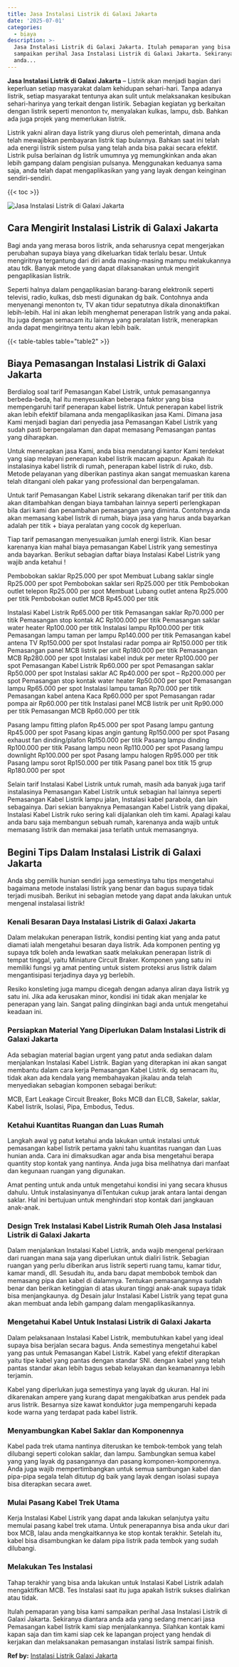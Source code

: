 ```yaml
---
title: Jasa Instalasi Listrik di Galaxi Jakarta
date: '2025-07-01'
categories:
  - biaya
description: >-
  Jasa Instalasi Listrik di Galaxi Jakarta. Itulah pemaparan yang bisa kami
  sampaikan perihal Jasa Instalasi Listrik di Galaxi Jakarta. Sekiranya diantara
  anda...
---
```


**Jasa Instalasi Listrik di Galaxi Jakarta** – Listrik akan menjadi bagian dari keperluan setiap masyarakat dalam kehidupan sehari-hari. Tanpa adanya listrik, setiap masyarakat tentunya akan sulit untuk melaksanakan kesibukan sehari-harinya yang terkait dengan listirik. Sebagian kegiatan yg berkaitan dengan listrik seperti menonton tv, menyalakan kulkas, lampu, dsb. Bahkan ada juga projek yang memerlukan listrik.

Listrik yakni aliran daya listrik yang diurus oleh pemerintah, dimana anda telah mewajibkan pembayaran listrik tiap bulannya. Bahkan saat ini telah ada energi listrik sistem pulsa yang telah anda bisa pakai secara efektif. Listrik pulsa berlainan dg listrik umumnya yg memungkinkan anda akan lebih gampang dalam pengisian pulsanya. Menggunakan keduanya sama saja, anda telah dapat mengaplikasikan yang yang layak dengan keinginan sendiri-sendiri.

{{< toc >}}

![Jasa Instalasi Listrik di Galaxi Jakarta](/images/instalasi-listrik-murah44.png)

## Cara Mengirit Instalasi Listrik di Galaxi Jakarta

Bagi anda yang merasa boros listrik, anda seharusnya cepat mengerjakan perubahan supaya biaya yang dikeluarkan tidak terlalu besar. Untuk mengiritnya tergantung dari diri anda masing-masing mampu melakukannya atau tdk. Banyak metode yang dapat dilaksanakan untuk mengirit pengaplikasian listrik.

Seperti halnya dalam pengaplikasian barang-barang elektronik seperti televisi, radio, kulkas, dsb mesti digunakan dg baik. Contohnya anda menyenangi menonton tv, TV akan tidur sepatutnya dikala dinonaktifkan lebih-lebih. Hal ini akan lebih menghemat penerapan listrik yang anda pakai. Itu juga dengan semacam itu lainnya yang peralatan listrik, menerapkan anda dapat mengiritnya tentu akan lebih baik.

{{< table-tables table="table2" >}}

## Biaya Pemasangan Instalasi Listrik di Galaxi Jakarta

Berdialog soal tarif Pemasangan Kabel Listrik, untuk pemasangannya berbeda-beda, hal itu menyesuaikan beberapa faktor yang bisa mempengaruhi tarif penerapan kabel listrik. Untuk penerapan kabel listrik akan lebih efektif bilamana anda mengaplikasikan jasa Kami. Dimana jasa Kami menjadi bagian dari penyedia jasa Pemasangan Kabel Listrik yang sudah pasti berpengalaman dan dapat memasang Pemasangan pantas yang diharapkan.

Untuk menerapkan jasa Kami, anda bisa mendatangi kantor Kami terdekat yang siap melayani penerapan kabel listrik macam apapun. Apakah itu instalasinya kabel listrik di rumah, penerapan kabel listrik di ruko, dsb. Metode pelayanan yang diberikan pastinya akan sangat memuaskan karena telah ditangani oleh pakar yang professional dan berpengalaman.

Untuk tarif Pemasangan Kabel Listrik sekarang dikenakan tarif per titik dan akan ditambahkan dengan biaya tambahan lainnya seperti perlengkapan bila dari kami dan penambahan pemasangan yang diminta. Contohnya anda akan memasang kabel listrik di rumah, biaya jasa yang harus anda bayarkan adalah per titik + biaya peralatan yang cocok dg keperluan.

Tiap tarif pemasangan menyesuaikan jumlah energi listrik. Kian besar karenanya kian mahal biaya pemasangan Kabel Listrik yang semestinya anda bayarkan. Berikut sebagian daftar biaya Instalasi Kabel Listrik yang wajib anda ketahui !

Pembobokan saklar Rp25.000 per spot Membuat Lubang saklar single Rp25.000 per spot Pembobokan saklar seri Rp25.000 per titik Pembobokan outlet telepon Rp25.000 per spot Membuat Lubang outlet antena Rp25.000 per titik Pembobokan outlet MCB Rp45.000 per titik

Instalasi Kabel Listrik Rp65.000 per titik Pemasangan saklar Rp70.000 per titik Pemasangan stop kontak AC Rp100.000 per titik Pemasangan saklar water heater Rp100.000 per titik Instalasi lampu Rp100.000 per titik Pemasangan lampu taman per lampu Rp140.000 per titik Pemasangan kabel antena TV Rp150.000 per spot Instalasi radar pompa air Rp150.000 per titik Pemasangan panel MCB listrik per unit Rp180.000 per titik Pemasangan MCB Rp280.000 per spot Instalasi kabel induk per meter Rp100.000 per spot Pemasangan Kabel Listrik Rp60.000 per spot Pemasangan saklar Rp50.000 per spot Instalasi saklar AC Rp40.000 per spot – Rp200.000 per spot Pemasangan stop kontak water heater Rp50.000 per spot Pemasangan lampu Rp65.000 per spot Instalasi lampu taman Rp70.000 per titik Pemasangan kabel antena Kaca Rp60.000 per spot Pemasangan radar pompa air Rp60.000 per titik Instalasi panel MCB listrik per unit Rp90.000 per titik Pemasangan MCB Rp60.000 per titik

Pasang lampu fitting plafon Rp45.000 per spot Pasang lampu gantung Rp45.000 per spot Pasang kipas angin gantung Rp150.000 per spot Pasang exhaust fan dinding/plafon Rp150.000 per titik Pasang lampu dinding Rp100.000 per titik Pasang lampu neon Rp110.000 per spot Pasang lampu downlight Rp100.000 per spot Pasang lampu halogen Rp95.000 per titik Pasang lampu sorot Rp150.000 per titik Pasang panel box titik 15 grup Rp180.000 per spot

Selain tarif Instalasi Kabel Listrik untuk rumah, masih ada banyak juga tarif instalasinya Pemasangan Kabel Listrik untuk sebagian hal lainnya seperti Pemasangan Kabel Listrik lampu jalan, Instalasi kabel parabola, dan lain sebagainya. Dari sekian banyaknya Pemasangan Kabel Listrik yang dipakai, Instalasi Kabel Listrik ruko sering kali dijalankan oleh tim kami. Apalagi kalau anda baru saja membangun sebuah rumah, karenanya anda wajib untuk memasang listrik dan memakai jasa terlatih untuk memasangnya.

## Begini Tips Dalam Instalasi Listrik di Galaxi Jakarta


Anda sbg pemilik hunian sendiri juga semestinya tahu tips mengetahui bagaimana metode instalasi listrik yang benar dan bagus supaya tidak terjadi musibah. Berikut ini sebagian metode yang dapat anda lakukan untuk mengenal instalasai listrik!

### Kenali Besaran Daya Instalasi Listrik di Galaxi Jakarta

Dalam melakukan penerapan listrik, kondisi penting kiat yang anda patut diamati ialah mengetahui besaran daya listrik. Ada komponen penting yg supaya tdk boleh anda lewatkan saatk melakukan penerapan listrik di tempat tinggal, yaitu Miniature Circuit Braker. Komponen yang satu ini memiliki fungsi yg amat penting untuk sistem proteksi arus listrik dalam mengantisipasi terjadinya daya yg berlebih.

Resiko konsleting juga mampu dicegah dengan adanya aliran daya listrik yg satu ini. Jika ada kerusakan minor, kondisi ini tidak akan menjalar ke penerapan yang lain. Sangat paling diinginkan bagi anda untuk mengetahui keadaan ini.

### Persiapkan Material Yang Diperlukan Dalam Instalasi Listrik di Galaxi Jakarta

Ada sebagian material bagian urgent yang patut anda sediakan dalam menjalankan Instalasi Kabel Listrik. Bagian yang diterapkan ini akan sangat membantu dalam cara kerja Pemasangan Kabel Listrik. dg semacam itu, tidak akan ada kendala yang membahayakan jikalau anda telah menyediakan sebagian komponen sebagai berikut:

MCB, Eart Leakage Circuit Breaker, Boks MCB dan ELCB, Sakelar, saklar, Kabel listrik, Isolasi, Pipa, Embodus, Tedus.

### Ketahui Kuantitas Ruangan dan Luas Rumah

Langkah awal yg patut ketahui anda lakukan untuk instalasi untuk pemasangan kabel listrik pertama yakni tahu kuantitas ruangan dan Luas hunian anda. Cara ini dimaksudkan agar anda bisa mengetahui berapa quantity stop kontak yang nantinya. Anda juga bisa melihatnya dari manfaat dan kegunaan ruangan yang digunakan.

Amat penting untuk anda untuk mengetahui kondisi ini yang secara khusus dahulu. Untuk instalasinyanya diTentukan cukup jarak antara lantai dengan saklar. Hal ini bertujuan untuk menghindari stop kontak dari jangkauan anak-anak.

### Design Trek Instalasi Kabel Listrik Rumah Oleh Jasa Instalasi Listrik di Galaxi Jakarta

Dalam menjalankan Instalasi Kabel Listrik, anda wajib mengenal perkiraan dari ruangan mana saja yang diperlukan untuk dialiri listrik. Sebagian ruangan yang perlu diberikan arus listrik seperti ruang tamu, kamar tidur, kamar mandi, dll. Sesudah itu, anda baru dapat membobok tembok dan memasang pipa dan kabel di dalamnya. Tentukan pemasangannya sudah benar dan berikan ketinggian di atas ukuran tinggi anak-anak supaya tidak bisa menjangkaunya. dg Desain jalur Instalasi Kabel Listrik yang tepat guna akan membuat anda lebih gampang dalam mengaplikasikannya.

### Mengetahui Kabel Untuk Instalasi Listrik di Galaxi Jakarta

Dalam pelaksanaan Instalasi Kabel Listrik, membutuhkan kabel yang ideal supaya bisa berjalan secara bagus. Anda semestinya mengetahui kabel yang pas untuk Pemasangan Kabel Listrik. Kabel yang efektif diterapkan yaitu tipe kabel yang pantas dengan standar SNI. dengan kabel yang telah pantas standar akan lebih bagus sebab kelayakan dan keamanannya lebih terjamin.

Kabel yang diperlukan juga semestinya yang layak dg ukuran. Hal ini dikarenakan ampere yang kurang dapat mengakibatkan arus pendek pada arus listrik. Besarnya size kawat konduktor juga mempengaruhi kepada kode warna yang terdapat pada kabel listrik.

### Menyambungkan Kabel Saklar dan Komponennya

Kabel pada trek utama nantinya diteruskan ke tembok-tembok yang telah dilubangi seperti colokan saklar, dan lampu. Sambungkan semua kabel yang yang layak dg pasangannya dan pasang komponen-komponennya. Anda juga wajib mempertimbangkan untuk semua sambungan kabel dan pipa-pipa segala telah ditutup dg baik yang layak dengan isolasi supaya bisa diterapkan secara awet.

### Mulai Pasang Kabel Trek Utama

Kerja Instalasi Kabel Listrik yang dapat anda lakukan selanjutya yaitu memulai pasang kabel trek utama. Untuk penerapannya bisa anda ukur dari box MCB, lalau anda mengkaitkannya ke stop kontak terakhir. Setelah itu, kabel bisa disambungkan ke dalam pipa listrik pada tembok yang sudah dilubangi.

### Melakukan Tes Instalasi

Tahap terakhir yang bisa anda lakukan untuk Instalasi Kabel Listrik adalah mengaktifkan MCB. Tes Instalasi saat itu juga apakah listrik sukses dialirkan atau tidak.

Itulah pemaparan yang bisa kami sampaikan perihal Jasa Instalasi Listrik di Galaxi Jakarta. Sekiranya diantara anda ada yang sedang mencari jasa Pemasangan kabel listrik kami siap menjalankannya. Silahkan kontak kami kapan saja dan tim kami siap cek ke lapangan project yang hendak di kerjakan dan melaksanakan pemasangan instalasi listrik sampai finish.

**Ref by:** [Instalasi Listrik Galaxi Jakarta](https://id.wikipedia.org/wiki/Instalasi)
